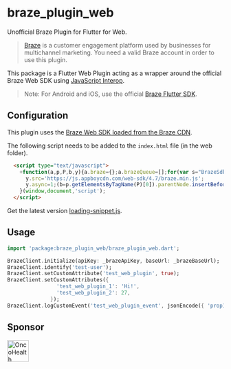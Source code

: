 # braze_plugin_web

Unofficial Braze Plugin for Flutter for Web.

> [Braze](https://www.braze.com/) is a customer engagement platform used by businesses for multichannel marketing. You need a valid Braze account in order to use this plugin.


This package is a Flutter Web Plugin acting as a wrapper around the official Braze Web SDK using [JavaScript Interop](https://pub.dev/packages/js).

> Note: For Android and iOS, use the official [Braze Flutter SDK](https://pub.dev/packages/braze_plugin).


## Configuration

This plugin uses the [Braze Web SDK loaded from the Braze CDN](https://www.braze.com/docs/developer_guide/platform_integration_guides/web/initial_sdk_setup/#install-cdn).

The following script needs to be added to the `index.html` file (in the web folder).

``` html
  <script type="text/javascript">
    +function(a,p,P,b,y){a.braze={};a.brazeQueue=[];for(var s="BrazeSdkMetadata DeviceProperties Card Card.prototype.dismissCard Card.prototype.removeAllSubscriptions Card.prototype.removeSubscription Card.prototype.subscribeToClickedEvent Card.prototype.subscribeToDismissedEvent Card.fromContentCardsJson Banner CaptionedImage ClassicCard ControlCard ContentCards ContentCards.prototype.getUnviewedCardCount Feed Feed.prototype.getUnreadCardCount ControlMessage InAppMessage InAppMessage.SlideFrom InAppMessage.ClickAction InAppMessage.DismissType InAppMessage.OpenTarget InAppMessage.ImageStyle InAppMessage.Orientation InAppMessage.TextAlignment InAppMessage.CropType InAppMessage.prototype.closeMessage InAppMessage.prototype.removeAllSubscriptions InAppMessage.prototype.removeSubscription InAppMessage.prototype.subscribeToClickedEvent InAppMessage.prototype.subscribeToDismissedEvent InAppMessage.fromJson FullScreenMessage ModalMessage HtmlMessage SlideUpMessage User User.Genders User.NotificationSubscriptionTypes User.prototype.addAlias User.prototype.addToCustomAttributeArray User.prototype.addToSubscriptionGroup User.prototype.getUserId User.prototype.incrementCustomUserAttribute User.prototype.removeFromCustomAttributeArray User.prototype.removeFromSubscriptionGroup User.prototype.setCountry User.prototype.setCustomLocationAttribute User.prototype.setCustomUserAttribute User.prototype.setDateOfBirth User.prototype.setEmail User.prototype.setEmailNotificationSubscriptionType User.prototype.setFirstName User.prototype.setGender User.prototype.setHomeCity User.prototype.setLanguage User.prototype.setLastKnownLocation User.prototype.setLastName User.prototype.setPhoneNumber User.prototype.setPushNotificationSubscriptionType InAppMessageButton InAppMessageButton.prototype.removeAllSubscriptions InAppMessageButton.prototype.removeSubscription InAppMessageButton.prototype.subscribeToClickedEvent FeatureFlag FeatureFlag.prototype.getStringProperty FeatureFlag.prototype.getNumberProperty FeatureFlag.prototype.getBooleanProperty automaticallyShowInAppMessages destroyFeed hideContentCards showContentCards showFeed showInAppMessage toggleContentCards toggleFeed changeUser destroy getDeviceId initialize isPushBlocked isPushPermissionGranted isPushSupported logCardClick logCardDismissal logCardImpressions logContentCardImpressions logContentCardClick logContentCardsDisplayed logCustomEvent logFeedDisplayed logInAppMessageButtonClick logInAppMessageClick logInAppMessageHtmlClick logInAppMessageImpression logPurchase openSession requestPushPermission removeAllSubscriptions removeSubscription requestContentCardsRefresh requestFeedRefresh refreshFeatureFlags requestImmediateDataFlush enableSDK isDisabled setLogger setSdkAuthenticationSignature addSdkMetadata disableSDK subscribeToContentCardsUpdates subscribeToFeedUpdates subscribeToInAppMessage subscribeToSdkAuthenticationFailures toggleLogging unregisterPush wipeData handleBrazeAction subscribeToFeatureFlagsUpdates getAllFeatureFlags".split(" "),i=0;i<s.length;i++){for(var m=s[i],k=a.braze,l=m.split("."),j=0;j<l.length-1;j++)k=k[l[j]];k[l[j]]=(new Function("return function "+m.replace(/\./g,"_")+"(){window.brazeQueue.push(arguments); return true}"))()}window.braze.getCachedContentCards=function(){return new window.braze.ContentCards};window.braze.getCachedFeed=function(){return new window.braze.Feed};window.braze.getUser=function(){return new window.braze.User};window.braze.getFeatureFlag=function(){return new window.braze.FeatureFlag};(y=p.createElement(P)).type='text/javascript';
      y.src='https://js.appboycdn.com/web-sdk/4.7/braze.min.js';
      y.async=1;(b=p.getElementsByTagName(P)[0]).parentNode.insertBefore(y,b)
    }(window,document,'script');
  </script>
```
Get the latest version [loading-snippet.js](https://github.com/braze-inc/braze-web-sdk/blob/master/snippets/loading-snippet.js).



## Usage

``` dart
import 'package:braze_plugin_web/braze_plugin_web.dart';

BrazeClient.initialize(apiKey: _brazeApiKey, baseUrl: _brazeBaseUrl);
BrazeClient.identify('test-user');
BrazeClient.setCustomAttribute('test_web_plugin', true);
BrazeClient.setCustomAttributes({
                'test_web_plugin_1': 'Hi!',
                'test_web_plugin_2': 27,
              });
BrazeClient.logCustomEvent('test_web_plugin_event', jsonEncode({ 'prop1': false }));

```

## Sponsor

<a href="https://oncohealth.us/" target="_blank"><img src="https://oncohealth.us/wp-content/uploads/2023/02/OncoHealth-Horizontal.svg" alt="OncoHealth" height="50"></a>
